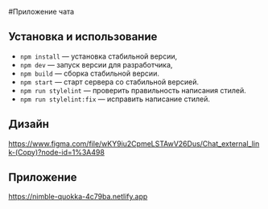 #Приложение чата

## Установка и использование

- `npm install` — установка стабильной версии,
- `npm dev` — запуск версии для разработчика,
- `npm build` — сборка стабильной версии.
- `npm start` — старт сервера со стабильной версией.
- `npm run stylelint` — проверить правильность написания стилей.
- `npm run stylelint:fix` — исправить написание стилей.

## Дизайн

https://www.figma.com/file/wKY9iu2CpmeLSTAwV26Dus/Chat_external_link-(Copy)?node-id=1%3A498

## Приложение

https://nimble-quokka-4c79ba.netlify.app
